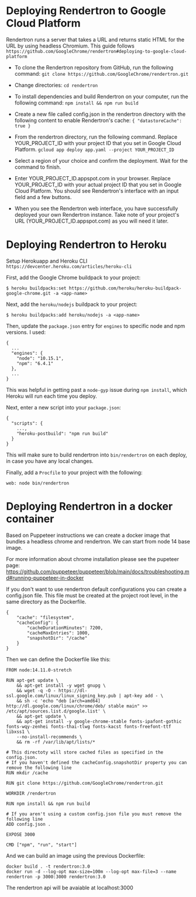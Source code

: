 # Deploying Rendertron to Google Cloud Platform

Rendertron runs a server that takes a URL and returns static HTML for the URL by using headless Chromium. This guide follows
`https://github.com/GoogleChrome/rendertron#deploying-to-google-cloud-platform`

- To clone the Rendertron repository from GitHub, run the following command:
  `git clone https://github.com/GoogleChrome/rendertron.git`

- Change directories:
  `cd rendertron`

- To install dependencies and build Rendertron on your computer, run the following command:
  `npm install && npm run build`

- Create a new file called config.json in the rendertron directory with the following content to enable Rendertron's cache:
  `{ "datastoreCache": true }`

- From the rendertron directory, run the following command. Replace YOUR_PROJECT_ID with your project ID that you set in Google Cloud Platform.
  `gcloud app deploy app.yaml --project YOUR_PROJECT_ID`

- Select a region of your choice and confirm the deployment. Wait for the command to finish.

- Enter YOUR_PROJECT_ID.appspot.com in your browser. Replace YOUR_PROJECT_ID with your actual project ID that you set in Google Cloud Platform. You should see Rendertron's interface with an input field and a few buttons.

- When you see the Rendertron web interface, you have successfully deployed your own Rendertron instance. Take note of your project's URL (YOUR_PROJECT_ID.appspot.com) as you will need it later.

# Deploying Rendertron to Heroku

Setup Herokuapp and Heroku CLI
`https://devcenter.heroku.com/articles/heroku-cli`

First, add the Google Chrome buildpack to your project:

```
$ heroku buildpacks:set https://github.com/heroku/heroku-buildpack-google-chrome.git -a <app-name>
```

Next, add the `heroku/nodejs` buildpack to your project:

```
$ heroku buildpacks:add heroku/nodejs -a <app-name>
```

Then, update the `package.json` entry for `engines` to specific node and npm versions. I used:

```
{
  ...
  "engines": {
    "node": "10.15.1",
    "npm": "6.4.1"
  },
  ...
}
```

This was helpful in getting past a `node-gyp` issue during `npm install`, which Heroku will run each time you deploy.

Next, enter a new script into your `package.json`:

```
{
  "scripts": {
    ...,
    "heroku-postbuild": "npm run build"
  }
}
```

This will make sure to build rendertron into `bin/rendertron` on each deploy, in case you have any local changes.

Finally, add a `Procfile` to your project with the following:

```
web: node bin/rendertron
```

# Deploying Rendertron in a docker container

Based on Puppeteer instructions we can create a docker image that bundles a headless chrome and rendertron. We can start from node 14 base image.

For more information about chrome installation please see the pupeteer page: https://github.com/puppeteer/puppeteer/blob/main/docs/troubleshooting.md#running-puppeteer-in-docker

If you don't want to use rendertron default configurations you can create a config.json file. This file must be created at the project root level, in the same directory as the Dockerfile.

```
{
    "cache": "filesystem",
    "cacheConfig": {
        "cacheDurationMinutes": 7200,
        "cacheMaxEntries": 1000,
        "snapshotDir": "/cache"
    }
}
```

Then we can define the Dockerfile like this:

```
FROM node:14.11.0-stretch

RUN apt-get update \
    && apt-get install -y wget gnupg \
    && wget -q -O - https://dl-ssl.google.com/linux/linux_signing_key.pub | apt-key add - \
    && sh -c 'echo "deb [arch=amd64] http://dl.google.com/linux/chrome/deb/ stable main" >> /etc/apt/sources.list.d/google.list' \
    && apt-get update \
    && apt-get install -y google-chrome-stable fonts-ipafont-gothic fonts-wqy-zenhei fonts-thai-tlwg fonts-kacst fonts-freefont-ttf libxss1 \
    --no-install-recommends \
    && rm -rf /var/lib/apt/lists/*

# This directoty will store cached files as specified in the config.json. 
# If you haven't defined the cacheConfig.snapshotDir property you can remove the following line
RUN mkdir /cache

RUN git clone https://github.com/GoogleChrome/rendertron.git

WORKDIR /rendertron

RUN npm install && npm run build

# If you aren't using a custom config.json file you must remove the following line
ADD config.json .

EXPOSE 3000

CMD ["npm", "run", "start"]

```

And we can build an image using the previous Dockerfile:

```
docker build . -t rendertron:3.0
docker run -d --log-opt max-size=100m --log-opt max-file=3 --name rendertron -p 3000:3000 rendertron:3.0
```

The rendertron api will be avaiable at localhost:3000
